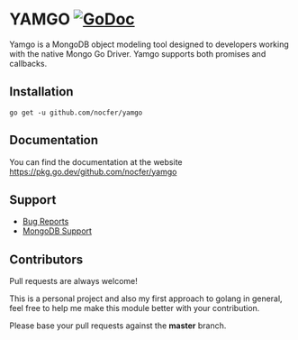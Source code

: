 # YAMGO [![GoDoc][doc-img]][doc]

Yamgo is a MongoDB object modeling tool designed to developers working with the native Mongo Go Driver. Yamgo supports both promises and callbacks.

## Installation

`go get -u github.com/nocfer/yamgo`

## Documentation

You can find the documentation at the website https://pkg.go.dev/github.com/nocfer/yamgo

## Support

- [Bug Reports](https://github.com/nocfer/yamgo/issues)
- [MongoDB Support](https://docs.mongodb.org/manual/support/)

## Contributors

Pull requests are always welcome!

This is a personal project and also my first approach to golang in general, feel free to help me make this module better with your contribution.

Please base your pull requests against the **master** branch.

[doc-img]: https://pkg.go.dev/badge/github.com/nocfer/yamgo.svg
[doc]: https://pkg.go.dev/github.com/nocfer/yamgo
